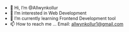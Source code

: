 - 👋 Hi, I’m @Allwynkollur
- 👀 I’m interested in Web Development
- 🌱 I’m currently learning Frontend Development tool
- 📫 How to reach me ... Email: allwynkollur1@gmail.com

<!---
Allwynkollur/Allwynkollur is a ✨ special ✨ repository because its `README.md` (this file) appears on your GitHub profile.
You can click the Preview link to take a look at your changes.
--->
